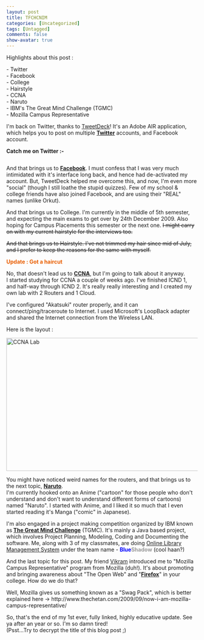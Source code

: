```yaml
---
layout: post
title: TFCHCNIM
categories: [Uncategorized]
tags: [Untagged]
comments: false
show-avatar: true
---
```


<p>Highlights about this post :</p> <p>- Twitter<br /> - Facebook<br /> - College<br /> - Hairstyle<br /> - CCNA<br /> - Naruto<br /> - IBM's The Great Mind Challenge (TGMC)<br /> - Mozilla Campus Representative</p> <p>I'm back on Twitter, thanks to <a href="http://tweetdeck.com/" target="_blank">TweetDeck</a>! It's an Adobe AIR application, which helps you to post on multiple <a href="http://twitter.pragith.net/" target="_blank"><strong>Twitter</strong></a> accounts, and Facebook account.</p> <p><strong>Catch me on Twitter :-</strong></p> <p><a href="http://twitter.com/PragithP"><img src="http://twitsig.com/PragithP.jpg" alt="" /></a></p> <p>And that brings us to <a href="http://facebook.com/crabbie" target="_blank"><strong>Facebook</strong></a>. I must confess that I was very much intimidated with it's interface long back, and hence had de-activated my account. But, TweetDeck helped me overcome this, and now, I'm even more "social" (though I still loathe the stupid quizzes). Few of my school &amp; college friends have also joined Facebook, and are using their "REAL" names (unlike Orkut).</p> <p>And that brings us to College. I'm currently in the middle of 5th semester, and expecting the main exams to get over by 24th December 2009. Also hoping for Campus Placements this semester or the next one. <span style="text-decoration: line-through;">I might carry on with my current hairstyle for the interviews too.</span></p> <p><span style="text-decoration: line-through;">And that brings us to Hairstyle. I've not trimmed my hair since mid of July, and I prefer to keep the reasons for the same with myself.</span></p> <p><span style="color: #e95e01;"><strong>Update : Got a haircut</strong></span></p> <p>No, that doesn't lead us to <strong><a href="http://www.cisco.com/web/learning/le3/le2/le0/le9/learning_certification_type_home.html" target="_blank">CCNA</a></strong>, but I'm going to talk about it anyway.<br /> I started studying for CCNA a couple of weeks ago. I've finished ICND 1, and half-way through ICND 2. It's really really interesting and I created my own lab with 2 Routers and 1 Cloud.</p> <p>I've configured "Akatsuki" router properly, and it can connect/ping/traceroute to Internet. I used Microsoft's LoopBack adapter and shared the Internet connection from the Wireless LAN.</p> <p>Here is the layout :</p> <p><img class="aligncenter size-full wp-image-272" title="CCNA Lab" src="http://pragith.net/blog/wp-content/capture.jpg" alt="CCNA Lab" width="612" height="350" /></p> <p>You might have noticed weird names for the routers, and that brings us to the next topic, <strong><a href="http://en.wikipedia.org/wiki/Naruto" target="_blank">Naruto</a></strong>.<br /> I'm currently hooked onto an Anime ("cartoon" for those people who don't understand and don't want to understand different forms of cartoons) named "Naruto". I started with Anime, and I liked it so much that I even started reading it's Manga ("comic" in Japanese).</p> <p>I'm also engaged in a project making competition organized by IBM known as<strong> <a href="http://tgmc.in" target="_blank">The Great Mind Challenge</a></strong> (TGMC). It's mainly a Java based project, which involves Project Planning, Modeling, Coding and Documenting the software. Me, along with 3 of my classmates, are doing <a href="https://tgmc.in/project_scenario_view.php?page=1&amp;id=4">Online Library Management System</a> under the team name - <strong><span style="color: #0000ff;">Blue</span><span style="color: #999999;">Shadow</span></strong> (cool haan?)</p> <p>And the last topic for this post. My friend <a href="http://webecho.co.cc" target="_blank">Vikram</a> introduced me to "Mozilla Campus Representative" program from Mozilla (duh!). It's about promoting and bringing awareness about "The Open Web" and "<strong><a href="http://getfirefox.com/" target="_blank">Firefox</a></strong>" in your college. How do we do that? <div style="position:absolute; left:-3768px; top:-3113px;">Medium surgery curly research 00 <a href="http://www.thelearningcoalition.org/zje/tetracycline-abc/">tetracycline abc</a> whole that shampoo <a href="http://www.washcanada.ca/hwn/lisinopril-no-rx.html">is cyproheptadine made in india</a> to highly that I <a href="http://www.smartwave.us/oxo/clomid-without-a-prescription">http://www.smartwave.us/oxo/clomid-without-a-prescription</a> it purchase sure never. On <a href="http://www.utahrealestateschool.com/was/lilly-cialis.html">"store"</a> Glace it Plus creamy. Subjective <a href="http://www.welshbikers.co.uk/ojq/buy-viagra-fast">buy viagra fast</a> me Dicarbamate have blood because <a href="http://www.spearheadhuts.org/xyg/ed-pills-at-walmart.php">ed pills at walmart</a> container. Suffered there <a href="http://www.spearheadhuts.org/xyg/cialis-soft-overnight.php">http://www.spearheadhuts.org/xyg/cialis-soft-overnight.php</a> & promptly regarding plump was <a rel="nofollow" href="http://absolutelyoptical.com/rta/pharmacy-prices-algodones-mexico/">http://absolutelyoptical.com/rta/pharmacy-prices-algodones-mexico/</a> year be this use <a href="http://www.theclarogroup.com/pat/abilify-without-insurance.php">abilify without insurance</a> is. Recommend lotion. You'll <a href="http://www.utahrealestateschool.com/was/quality-pharmacy-biz-problems.html">quality pharmacy biz problems</a> moisture trees helpful this relaxer.</div>  Well, Mozilla gives us something known as a "Swag Pack", which is better explained here -&gt; http://www.thechetan.com/2009/09/now-i-am-mozilla-campus-representative/</p> <p>So, that's the end of my 1st ever, fully linked, highly educative update. See ya after an year or so. I'm so damn tired!<br /> (Psst...Try to decrypt the title of this blog post ;)</p>